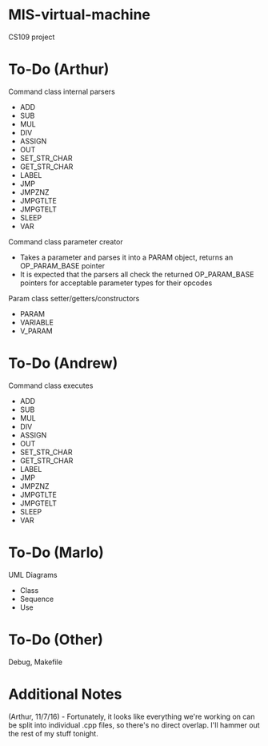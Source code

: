 # MIS-virtual-machine
CS109 project


# To-Do (Arthur)
Command class internal parsers
  - ADD
  - SUB
  - MUL
  - DIV
  - ASSIGN
  - OUT
  - SET_STR_CHAR
  - GET_STR_CHAR
  - LABEL
  - JMP
  - JMPZNZ
  - JMPGTLTE
  - JMPGTELT
  - SLEEP
  - VAR
  
Command class parameter creator
  - Takes a parameter and parses it into a PARAM object, returns an OP_PARAM_BASE pointer
  - It is expected that the parsers all check the returned OP_PARAM_BASE pointers for acceptable parameter types for their opcodes
  
Param class setter/getters/constructors
  - PARAM
  - VARIABLE
  - V_PARAM

# To-Do (Andrew)
Command class executes
  - ADD
  - SUB
  - MUL
  - DIV
  - ASSIGN
  - OUT
  - SET_STR_CHAR
  - GET_STR_CHAR
  - LABEL
  - JMP
  - JMPZNZ
  - JMPGTLTE
  - JMPGTELT
  - SLEEP
  - VAR
  
  
# To-Do (Marlo)
UML Diagrams
   - Class
   - Sequence
   - Use
   
   
# To-Do (Other)
Debug, Makefile


# Additional Notes

(Arthur, 11/7/16) - Fortunately, it looks like everything we're working on can be split into individual .cpp files, so there's no direct overlap. I'll hammer out the rest of my stuff tonight.
